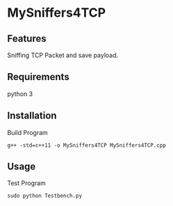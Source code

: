 # MySniffers4TCP

## Features
  Sniffing TCP Packet and save payload.

## Requirements
  python 3

## Installation
Build Program
```
g++ -std=c++11 -o MySniffers4TCP MySniffers4TCP.cpp
```

## Usage
Test Program
```
sudo python Testbench.py 
```
